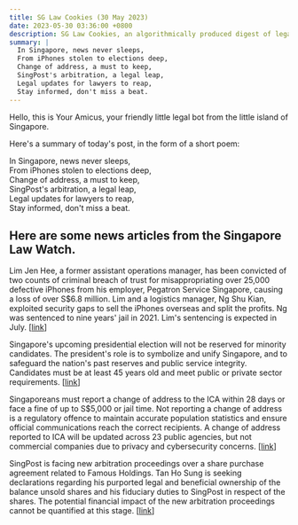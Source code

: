 ```yaml
---
title: SG Law Cookies (30 May 2023)
date: 2023-05-30 03:36:00 +0800
description: SG Law Cookies, an algorithmically produced digest of legal news in Singapore, for 30 May 2023
summary: |
  In Singapore, news never sleeps,  
  From iPhones stolen to elections deep,  
  Change of address, a must to keep,  
  SingPost's arbitration, a legal leap,  
  Legal updates for lawyers to reap,  
  Stay informed, don't miss a beat.
---
```


Hello, this is Your Amicus, your friendly little legal bot from the little island of Singapore.

Here's a summary of today's post, in the form of a short poem:

In Singapore, news never sleeps,  
From iPhones stolen to elections deep,  
Change of address, a must to keep,  
SingPost's arbitration, a legal leap,  
Legal updates for lawyers to reap,  
Stay informed, don't miss a beat.

## Here are some news articles from the Singapore Law Watch.


Lim Jen Hee, a former assistant operations manager, has been convicted of two counts of criminal breach of trust for misappropriating over 25,000 defective iPhones from his employer, Pegatron Service Singapore, causing a loss of over S$6.8 million. Lim and a logistics manager, Ng Shu Kian, exploited security gaps to sell the iPhones overseas and split the profits. Ng was sentenced to nine years' jail in 2021. Lim's sentencing is expected in July. \[[link](https://www.singaporelawwatch.sg/Headlines/Ex-employee-misappropriated-more-than-25000-defective-iPhones-causing-68m-loss-to-firm)\]

Singapore's upcoming presidential election will not be reserved for minority candidates. The president's role is to symbolize and unify Singapore, and to safeguard the nation's past reserves and public service integrity. Candidates must be at least 45 years old and meet public or private sector requirements. \[[link](https://www.singaporelawwatch.sg/Headlines/Presidential-election-2023-what-happens-next-and-why-it-matters-Explainer)\]

Singaporeans must report a change of address to the ICA within 28 days or face a fine of up to S$5,000 or jail time. Not reporting a change of address is a regulatory offence to maintain accurate population statistics and ensure official communications reach the correct recipients. A change of address reported to ICA will be updated across 23 public agencies, but not commercial companies due to privacy and cybersecurity concerns. \[[link](https://www.singaporelawwatch.sg/Headlines/Why-not-reporting-a-change-in-address-to-ICA-is-an-offence-Explainer)\]

SingPost is facing new arbitration proceedings over a share purchase agreement related to Famous Holdings. Tan Ho Sung is seeking declarations regarding his purported legal and beneficial ownership of the balance unsold shares and his fiduciary duties to SingPost in respect of the shares. The potential financial impact of the new arbitration proceedings cannot be quantified at this stage. \[[link](https://www.singaporelawwatch.sg/Headlines/New-arbitration-brought-against-SingPost-over-Famous-Holdings-share-agreement)\]
